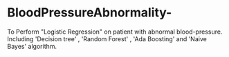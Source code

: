 # BloodPressureAbnormality-
To Perform "Logistic Regression" on patient with abnormal blood-pressure. Including 'Decision tree' , 'Random Forest' , 'Ada Boosting' and 'Naive Bayes' algorithm.
